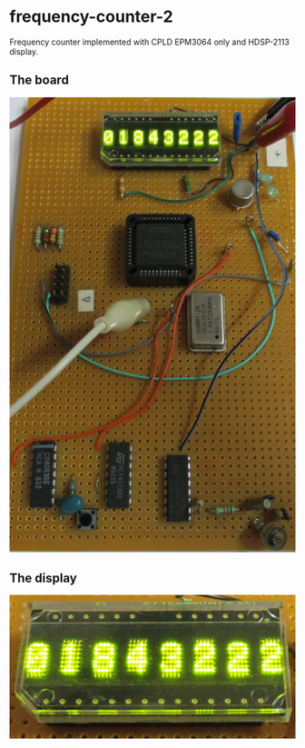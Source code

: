 # frequency-counter-2
Frequency counter implemented with CPLD EPM3064 only and HDSP-2113 display.

## The board
![The board](images/board.jpg)

## The display
![The display](images/display.jpg)
